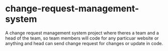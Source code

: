 # change-request-management-system
A change request management system project where theres a team and a head of the team, so team members will code for any particuar website or anything and head can send change request for changes or update in code.
